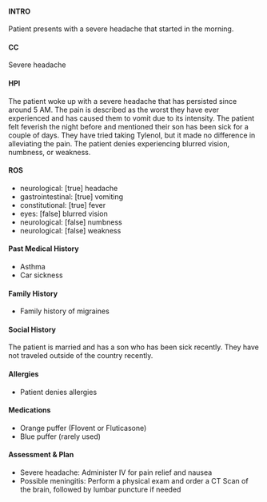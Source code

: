 #### INTRO 
Patient presents with a severe headache that started in the morning. 

#### CC 
Severe headache 

#### HPI 
The patient woke up with a severe headache that has persisted since around 5 AM. The pain is described as the worst they have ever experienced and has caused them to vomit due to its intensity. The patient felt feverish the night before and mentioned their son has been sick for a couple of days. They have tried taking Tylenol, but it made no difference in alleviating the pain. The patient denies experiencing blurred vision, numbness, or weakness.

#### ROS 
- neurological: [true] headache 
- gastrointestinal: [true] vomiting 
- constitutional: [true] fever 
- eyes: [false] blurred vision 
- neurological: [false] numbness 
- neurological: [false] weakness 

#### Past Medical History 
- Asthma
- Car sickness

#### Family History 
- Family history of migraines

#### Social History 
The patient is married and has a son who has been sick recently. They have not traveled outside of the country recently.

#### Allergies 
- Patient denies allergies

#### Medications 
- Orange puffer (Flovent or Fluticasone)
- Blue puffer (rarely used)

#### Assessment & Plan 
- Severe headache: Administer IV for pain relief and nausea
- Possible meningitis: Perform a physical exam and order a CT Scan of the brain, followed by lumbar puncture if needed

